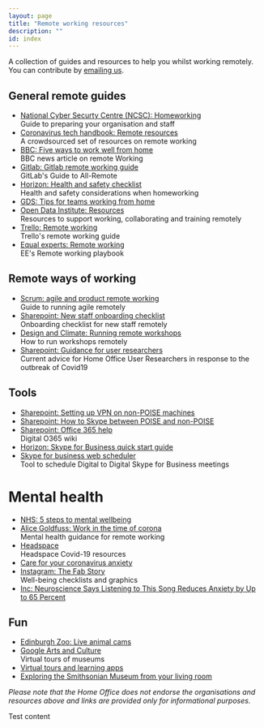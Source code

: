 ```yaml
---
layout: page
title: "Remote working resources"
description: ""
id: index
---
```


A collection of guides and resources to help you whilst working remotely. You can contribute by <a href="mailto:remoteworking@digital.homeoffice.gov.uk>">emailing us</a>.

## General remote guides
- [National Cyber Securty Centre (NCSC): Homeworking](https://www.ncsc.gov.uk/guidance/home-working)  
Guide to preparing your organisation and staff
- [Coronavirus tech handbook: Remote resources](https://coronavirustechhandbook.com/remote)  
A crowdsourced set of resources on remote working
- [BBC: Five ways to work well from home](https://www.bbc.co.uk/news/business-51868894)  
BBC news article on remote Working
- [Gitlab: Gitlab remote working guide](https://about.gitlab.com/company/culture/all-remote/guide/)  
GitLab's Guide to All-Remote
- [Horizon: Health and safety checklist](https://horizon.fcos.gsi.gov.uk/file-wrapper/homeworking-health-and-safety-guidance-and-checklist)  
Health and safety considerations when homeworking
- [GDS: Tips for teams working from home](https://docs.google.com/document/d/1rXDSJJ3Pge0tk6CM-dktPOXZDwoFw9SXzZRKSXg3cT0/edit?usp=sharing)
- [Open Data Institute: Resources](https://docs.google.com/document/d/10TkXOjKVHFwuApo4v2eEbgVVE1l0mf5gOKG8F6T7TO0/edit#heading=h.3fngvdcfo2cs)  
Resources to support working, collaborating and training remotely
- [Trello: Remote working](https://info.trello.com/hubfs/How_To_Embrace_Remote_Work_Trello_Ultimate_Guide.pdf)  
Trello's remote working guide
- [Equal experts: Remote working](https://remote-working.playbook.ee/)  
EE's Remote working playbook

## Remote ways of working
- [Scrum: agile and product remote working](
https://www.scrum.org/index.php/resources/blog/remote-agile-part-1-practices-tools-scrum-masters-agile-coaches-and-product-owners)  
Guide to running agile remotely
- [Sharepoint: New staff onboarding checklist](https://homeofficegovuk-my.sharepoint.com/:w:/g/personal/eva-marta_barabas_digital_homeoffice_gov_uk/EcOsGhqudJpAsH64NWFF1jIBemC8pqdKOkBg2EuSbWXXRA?e=TQcjLz)  
Onboarding checklist for new staff remotely
- [Design and Climate: Running remote workshops](https://docs.google.com/document/d/1zL_pkVKR57KOO4zqXUwUpfKd0MzPOue3-GQ6mUDu_fQ/edit#heading=h.yclhbc398qk2)  
How to run workshops remotely
- [Sharepoint: Guidance for user researchers](https://homeofficegovuk.sharepoint.com/:w:/r/teams/HomeOfficeDigital/User%20Research%20and%20Design/userresearch/_layouts/15/Doc.aspx?sourcedoc=%7BDA638554-939C-479D-B26A-9A9ECE58DB0A%7D&file=COVID-19%20Guidance%20v2.0%20(17th%20March).docx&action=default&mobileredirect=true&DefaultItemOpen=1)  
Current advice for Home Office User Researchers in response to the outbreak of Covid19

## Tools
- [Sharepoint: Setting up VPN on non-POISE machines](https://homeofficegovuk.sharepoint.com/:w:/r/teams/HomeOfficeDigital/User%20Research%20and%20Design/userresearch/_layouts/15/Doc.aspx?sourcedoc=%7B9201CFD0-8905-4F33-9782-14E816DAD5E0%7D&file=Accessing%20Confluence%20on%20a%20Mac%20without%20GovWifi.docx&action=default&mobileredirect=true&cid=0b9e055c-42f8-44db-af57-fad1afff3585)
- [Sharepoint: How to Skype between POISE and non-POISE](https://collaboration.homeoffice.gov.uk/display/~James.Sheppard@homeoffice.gov.uk/2020/02/05/How+to+Skype+between+POISE+and+non-POISE)
- [Sharepoint: Office 365 help](https://homeofficegovuk.sharepoint.com/sites/DigitalServices/HOD-Office365/O365%20Wiki/Home.aspx?CT=1584704023530&OR=OWA-NT&CID=5daf014b-774a-80ea-ae67-1399f807984d)  
Digital O365 wiki
- [Horizon: Skype for Business quick start guide](https://horizon.fcos.gsi.gov.uk/doc/skype-business-all-quick-start-guides-and-user-manual)
- [Skype for business web scheduler](https://sched.lync.com/)  
Tool to schedule Digital to Digital Skype for Business meetings
<!-- Digital Confluence: working remotely playbook
https://collaboration.homeoffice.gov.uk/display/HMPOCOL/Playbook%3A+Working+Remotely	 -->

# Mental health
- [NHS: 5 steps to mental wellbeing](https://www.nhs.uk/conditions/stress-anxiety-depression/improve-mental-wellbeing/)
- [Alice Goldfuss: Work in the time of corona](https://blog.alicegoldfuss.com/work-in-the-time-of-corona/)  
Mental health guidance for remote working
- [Headspace](https://www.headspace.com/covid-19)  
Headspace Covid-19 resources
- [Care for your coronavirus anxiety](https://www.virusanxiety.com/)
- [Instagram: The Fab Story](https://www.instagram.com/thefabstory/)  
Well-being checklists and graphics
- [Inc: Neuroscience Says Listening to This Song Reduces Anxiety by Up to 65 Percent](https://www.inc.com/melanie-curtin/neuroscience-says-listening-to-this-one-song-reduces-anxiety-by-up-to-65-percent.html)

## Fun

- [Edinburgh Zoo: Live animal cams](https://www.edinburghzoo.org.uk/webcams/rockhopper-penguin-cam/#rockhopperpenguincam)
- [Google Arts and Culture](https://artsandculture.google.com/explore)  
Virtual tours of museums
- [Virtual tours and learning apps](https://docs.google.com/document/d/1YfcmgRDbP-Kfrh0-jTyFP2fNWsbNXdJAemblLiCRHdA/edit)
- [Exploring the Smithsonian Museum from your living room](https://www.smithsonianmag.com/smithsonian-institution/how-virtually-explore-smithsonian-your-living-room-180974436/)

_Please note that the Home Office does not endorse the organisations and resources above and links are provided only for informational purposes._
 
 Test content
